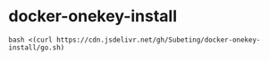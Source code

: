 # docker-onekey-install
``` bash <(curl https://cdn.jsdelivr.net/gh/Subeting/docker-onekey-install/go.sh) ```
